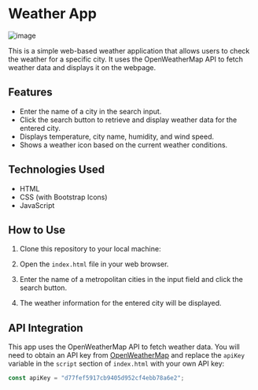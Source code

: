 # Weather App

![image](https://github.com/Dilip86/WeatherApp/assets/97818951/651475a4-5174-4afa-b03e-87915f0b3417)



This is a simple web-based weather application that allows users to check the weather for a specific city. It uses the OpenWeatherMap API to fetch weather data and displays it on the webpage.

## Features

- Enter the name of a city in the search input.
- Click the search button to retrieve and display weather data for the entered city.
- Displays temperature, city name, humidity, and wind speed.
- Shows a weather icon based on the current weather conditions.

## Technologies Used

- HTML
- CSS (with Bootstrap Icons)
- JavaScript

## How to Use

1. Clone this repository to your local machine:


2. Open the `index.html` file in your web browser.

3. Enter the name of a metropolitan cities in the input field and click the search button.

4. The weather information for the entered city will be displayed.

## API Integration

This app uses the OpenWeatherMap API to fetch weather data. You will need to obtain an API key from [OpenWeatherMap](https://openweathermap.org/) and replace the `apiKey` variable in the `script` section of `index.html` with your own API key:

```javascript
const apiKey = "d77fef5917cb9405d952cf4ebb78a6e2";
